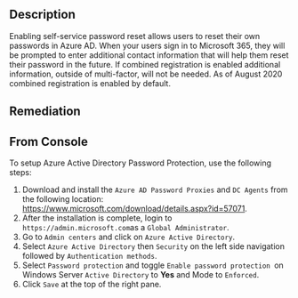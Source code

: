 ## Description

Enabling self-service password reset allows users to reset their own passwords in Azure AD. When your users sign in to Microsoft 365, they will be prompted to enter additional contact information that will help them reset their password in the future. If combined registration is enabled additional information, outside of multi-factor, will not be needed. As of August 2020 combined registration is enabled by default.

## Remediation

## From Console

To setup Azure Active Directory Password Protection, use the following steps:

1. Download and install the `Azure AD Password Proxies` and `DC Agents` from the following location: https://www.microsoft.com/download/details.aspx?id=57071.
2. After the installation is complete, login to `https://admin.microsoft.com`as a `Global Administrator`.
3. Go to `Admin centers` and click on `Azure Active Directory`.
4. Select `Azure Active Directory` then `Security` on the left side navigation followed by `Authentication methods`.
5. Select `Password protection` and toggle `Enable password protection `on Windows Server `Active Directory` to **Yes** and Mode to `Enforced`.
6. Click `Save` at the top of the right pane.
